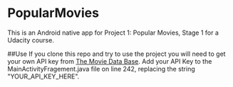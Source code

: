 # PopularMovies
This is an Android native app for Project 1: Popular Movies, Stage 1 for a Udacity course.

##Use
If you clone this repo and try to use the project you will need to get your own API key from <a href="https://www.google.com/url?q=https://www.themoviedb.org/account/signup&sa=D&usg=AFQjCNEmdk9W7ve1yA8ZMG2abYmMX-5K-w">The Movie Data Base</a>.
Add your API Key to the MainActivityFragement.java file on line 242, replacing the string "YOUR_API_KEY_HERE". 
